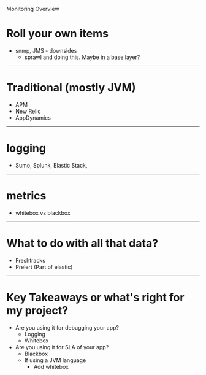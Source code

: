 Monitoring Overview

# Roll your own items
   - snmp, JMS
    - downsides
     - sprawl and doing this.  Maybe in a base layer?

---

# Traditional (mostly JVM)
   - APM
   - New Relic
   - AppDynamics

---

# logging
   - Sumo, Splunk, Elastic Stack,

---

# metrics
   - whitebox vs blackbox

---

# What to do with all that data? 

- Freshtracks
- Prelert (Part of elastic)

---
 
# Key Takeaways or what's right for my project?
- Are you using it for debugging your app?
   - Logging
   - Whitebox
- Are you using it for SLA of your app?
   - Blackbox
   - If using a JVM language
      - Add whitebox
 
 